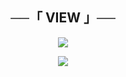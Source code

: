 <h2 align="center">
    ──「 VIEW 」──
</h2>

<p align="center">
  <img src="https://i.ibb.co/Y7KxmZPT/databarang.png">
</p>
<P align="center">
    <img src="https://i.ibb.co/WWsg8smr/dashboard.png">
</P>
